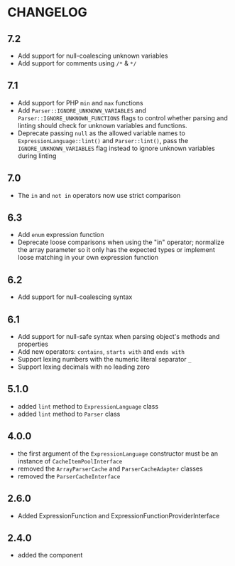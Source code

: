 CHANGELOG
=========

7.2
---

 * Add support for null-coalescing unknown variables
 * Add support for comments using `/*` & `*/`

7.1
---

 * Add support for PHP `min` and `max` functions
 * Add `Parser::IGNORE_UNKNOWN_VARIABLES` and `Parser::IGNORE_UNKNOWN_FUNCTIONS` flags to control whether
   parsing and linting should check for unknown variables and functions.
 * Deprecate passing `null` as the allowed variable names to `ExpressionLanguage::lint()` and `Parser::lint()`,
   pass the `IGNORE_UNKNOWN_VARIABLES` flag instead to ignore unknown variables during linting

7.0
---

 * The `in` and `not in` operators now use strict comparison

6.3
---

 * Add `enum` expression function
 * Deprecate loose comparisons when using the "in" operator; normalize the array parameter
   so it only has the expected types or implement loose matching in your own expression function

6.2
---

 * Add support for null-coalescing syntax

6.1
---

 * Add support for null-safe syntax when parsing object's methods and properties
 * Add new operators: `contains`, `starts with` and `ends with`
 * Support lexing numbers with the numeric literal separator `_`
 * Support lexing decimals with no leading zero

5.1.0
-----

 * added `lint` method to `ExpressionLanguage` class
 * added `lint` method to `Parser` class

4.0.0
-----

 * the first argument of the `ExpressionLanguage` constructor must be an instance
   of `CacheItemPoolInterface`
 * removed the `ArrayParserCache` and `ParserCacheAdapter` classes
 * removed the `ParserCacheInterface`

2.6.0
-----

 * Added ExpressionFunction and ExpressionFunctionProviderInterface

2.4.0
-----

 * added the component
